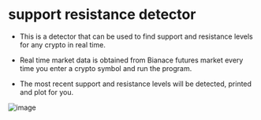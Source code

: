# support resistance detector

* This is a detector that can be used to find support and resistance levels for any crypto in real time.

* Real time market data is obtained from Bianace futures market every time you enter a crypto symbol and run the program.

* The most recent support and resistance levels will be detected, printed and plot for you.

![image](https://user-images.githubusercontent.com/11410084/151227572-d33c0aa7-9212-47d4-b041-8065adae205c.png)
